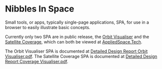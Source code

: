 # Nibbles In Space
Small tools, or apps, typically single-page applications, SPA, for use in a browser to easily illustrate basic concepts.
 
Currently only two SPA are in public release, the [Orbit Visualiser](https://www.appliedspace.tech/nibbles-in-space-orbit-visualiser/)
and the [Satellite Coverage](https://www.appliedspace.tech/nibbles-in-space-satellite-coverage/), 
which can both be viewed at [AppliedSpace.Tech](https://www.appliedspace.tech).

The Orbit Visualiser SPA is documented at [Detailed Design Report Orbit Visualiser.pdf](https://github.com/ApSTL/Nibbles-In-Space/blob/main/Detailed%20Design%20Report%20Orbit%20Visualiser.pdf).
The Satellite Coverage SPA is documented at [Detailed Design Report Coverage Visualiser.pdf](https://github.com/ApSTL/Nibbles-In-Space/blob/main/Detailed%20Design%20Report%20Coverage%20Visualiser.pdf).
